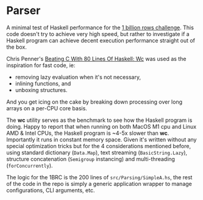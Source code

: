 # Parser

A minimal test of Haskell performance for the [1 billion rows challenge](https://github.com/gunnarmorling/1brc).
This code doesn't try to achieve very high speed, but rather to investigate if a Haskell program can achieve decent execution performance straight out of the box.

Chris Penner's [Beating C With 80 Lines Of Haskell: Wc](https://chrispenner.ca/posts/wc) was used as the inspiration for fast code, ie: 

- removing lazy evaluation when it's not necessary,
- inlining functions, and
- unboxing structures.  

And you get icing on the cake by breaking down processing over long arrays on a per-CPU core basis.

The **wc** utility serves as the benchmark to see how the Haskell program is doing. Happy to report that when running on both MacOS M1 cpu and Linux AMD & Intel CPUs, the Haskell program is ~4-5x slower than **wc**. Importantly it runs in constant memory space. Given it's written without any special optimization tricks but for the 4 considerations mentioned before, using standard dictionary (`Data.Map`), text streaming (`BasicString.Lazy`), structure concatenation (`Semigroup` instancing) and multi-threading (`forConcurrently`).

The logic for the 1BRC is the 200 lines of `src/Parsing/SimpleA.hs`, the rest of the code in the repo is simply a generic application wrapper to manage configurations, CLI arguments, etc.
